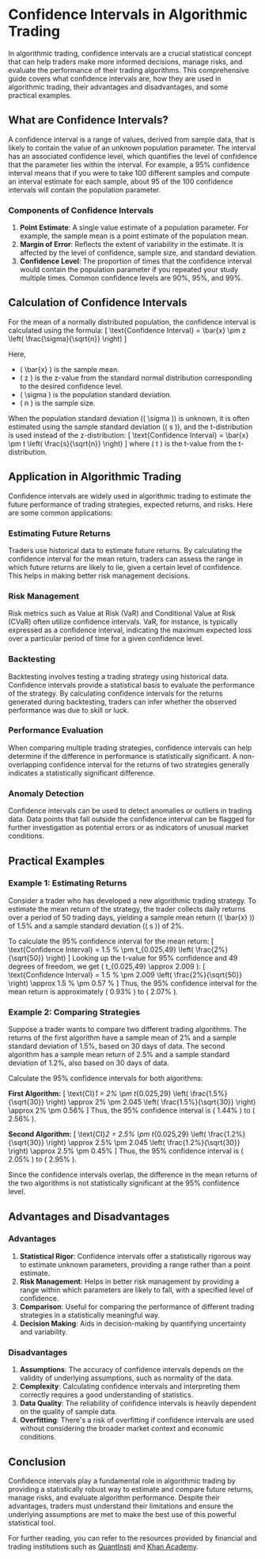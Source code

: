 # Confidence Intervals in Algorithmic Trading

In algorithmic trading, confidence intervals are a crucial statistical concept that can help traders make more informed decisions, manage risks, and evaluate the performance of their trading algorithms. This comprehensive guide covers what confidence intervals are, how they are used in algorithmic trading, their advantages and disadvantages, and some practical examples.

## What are Confidence Intervals?

A confidence interval is a range of values, derived from sample data, that is likely to contain the value of an unknown population parameter. The interval has an associated confidence level, which quantifies the level of confidence that the parameter lies within the interval. For example, a 95% confidence interval means that if you were to take 100 different samples and compute an interval estimate for each sample, about 95 of the 100 confidence intervals will contain the population parameter.

### Components of Confidence Intervals

1. **Point Estimate**: A single value estimate of a population parameter. For example, the sample mean is a point estimate of the population mean.
2. **Margin of Error**: Reflects the extent of variability in the estimate. It is affected by the level of confidence, sample size, and standard deviation.
3. **Confidence Level**: The proportion of times that the confidence interval would contain the population parameter if you repeated your study multiple times. Common confidence levels are 90%, 95%, and 99%.

## Calculation of Confidence Intervals

For the mean of a normally distributed population, the confidence interval is calculated using the formula:
\[ \text{Confidence Interval} = \bar{x} \pm z \left( \frac{\sigma}{\sqrt{n}} \right) \]

Here,
- \( \bar{x} \) is the sample mean.
- \( z \) is the z-value from the standard normal distribution corresponding to the desired confidence level.
- \( \sigma \) is the population standard deviation.
- \( n \) is the sample size.

When the population standard deviation (\( \sigma \)) is unknown, it is often estimated using the sample standard deviation (\( s \)), and the t-distribution is used instead of the z-distribution:
\[ \text{Confidence Interval} = \bar{x} \pm t \left( \frac{s}{\sqrt{n}} \right) \]
where \( t \) is the t-value from the t-distribution.

## Application in Algorithmic Trading

Confidence intervals are widely used in algorithmic trading to estimate the future performance of trading strategies, expected returns, and risks. Here are some common applications:

### Estimating Future Returns

Traders use historical data to estimate future returns. By calculating the confidence interval for the mean return, traders can assess the range in which future returns are likely to lie, given a certain level of confidence. This helps in making better risk management decisions.

### Risk Management

Risk metrics such as Value at Risk (VaR) and Conditional Value at Risk (CVaR) often utilize confidence intervals. VaR, for instance, is typically expressed as a confidence interval, indicating the maximum expected loss over a particular period of time for a given confidence level.

### Backtesting

Backtesting involves testing a trading strategy using historical data. Confidence intervals provide a statistical basis to evaluate the performance of the strategy. By calculating confidence intervals for the returns generated during backtesting, traders can infer whether the observed performance was due to skill or luck.

### Performance Evaluation

When comparing multiple trading strategies, confidence intervals can help determine if the difference in performance is statistically significant. A non-overlapping confidence interval for the returns of two strategies generally indicates a statistically significant difference.

### Anomaly Detection

Confidence intervals can be used to detect anomalies or outliers in trading data. Data points that fall outside the confidence interval can be flagged for further investigation as potential errors or as indicators of unusual market conditions.

## Practical Examples

### Example 1: Estimating Returns

Consider a trader who has developed a new algorithmic trading strategy. To estimate the mean return of the strategy, the trader collects daily returns over a period of 50 trading days, yielding a sample mean return (\( \bar{x} \)) of 1.5% and a sample standard deviation (\( s \)) of 2%.

To calculate the 95% confidence interval for the mean return:
\[ \text{Confidence Interval} = 1.5 \% \pm t_{0.025,49} \left( \frac{2\%}{\sqrt{50}} \right) \]
Looking up the t-value for 95% confidence and 49 degrees of freedom, we get \( t_{0.025,49} \approx 2.009 \):
\[ \text{Confidence Interval} = 1.5 \% \pm 2.009 \left( \frac{2\%}{\sqrt{50}} \right) \approx 1.5 \% \pm 0.57 \% \]
Thus, the 95% confidence interval for the mean return is approximately \( 0.93\% \) to \( 2.07\% \).

### Example 2: Comparing Strategies

Suppose a trader wants to compare two different trading algorithms. The returns of the first algorithm have a sample mean of 2% and a sample standard deviation of 1.5%, based on 30 days of data. The second algorithm has a sample mean return of 2.5% and a sample standard deviation of 1.2%, also based on 30 days of data.

Calculate the 95% confidence intervals for both algorithms:

**First Algorithm:**
\[ \text{CI}_1 = 2\% \pm t_{0.025,29} \left( \frac{1.5\%}{\sqrt{30}} \right) \approx 2\% \pm 2.045 \left( \frac{1.5\%}{\sqrt{30}} \right) \approx 2\% \pm 0.56\% \]
Thus, the 95% confidence interval is \( 1.44\% \) to \( 2.56\% \).

**Second Algorithm:**
\[ \text{CI}_2 = 2.5\% \pm t_{0.025,29} \left( \frac{1.2\%}{\sqrt{30}} \right) \approx 2.5\% \pm 2.045 \left( \frac{1.2\%}{\sqrt{30}} \right) \approx 2.5\% \pm 0.45\% \]
Thus, the 95% confidence interval is \( 2.05\% \) to \( 2.95\% \).

Since the confidence intervals overlap, the difference in the mean returns of the two algorithms is not statistically significant at the 95% confidence level.

## Advantages and Disadvantages

### Advantages

1. **Statistical Rigor**: Confidence intervals offer a statistically rigorous way to estimate unknown parameters, providing a range rather than a point estimate.
2. **Risk Management**: Helps in better risk management by providing a range within which parameters are likely to fall, with a specified level of confidence.
3. **Comparison**: Useful for comparing the performance of different trading strategies in a statistically meaningful way.
4. **Decision Making**: Aids in decision-making by quantifying uncertainty and variability.

### Disadvantages

1. **Assumptions**: The accuracy of confidence intervals depends on the validity of underlying assumptions, such as normality of the data.
2. **Complexity**: Calculating confidence intervals and interpreting them correctly requires a good understanding of statistics.
3. **Data Quality**: The reliability of confidence intervals is heavily dependent on the quality of sample data.
4. **Overfitting**: There's a risk of overfitting if confidence intervals are used without considering the broader market context and economic conditions.

## Conclusion

Confidence intervals play a fundamental role in algorithmic trading by providing a statistically robust way to estimate and compare future returns, manage risks, and evaluate algorithm performance. Despite their advantages, traders must understand their limitations and ensure the underlying assumptions are met to make the best use of this powerful statistical tool.

For further reading, you can refer to the resources provided by financial and trading institutions such as [QuantInsti](https://www.quantinsti.com/) and [Khan Academy](https://www.khanacademy.org/math/statistics-probability/confidence-intervals-z).

